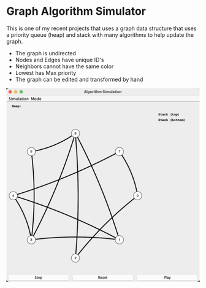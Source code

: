 # Graph Algorithm Simulator

This is one of my recent projects that uses a graph data structure that uses a priority queue (heap) and stack with many algorithms to help update the graph.

  - The graph is undirected
  - Nodes and Edges have unique ID's
  - Neighbors cannot have the same color
  - Lowest has Max priority
  - The graph can be edited and transformed by hand

![Alt Text](animated.gif)
